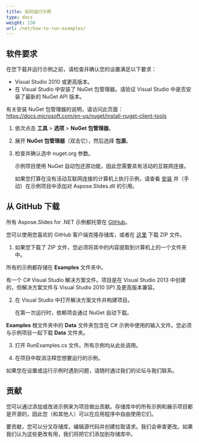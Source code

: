 ```yaml
---
title: 如何运行示例
type: docs
weight: 130
url: /net/how-to-run-examples/
---
```


## **软件要求**
在您下载并运行示例之前，请检查并确认您的设置满足以下要求：

- Visual Studio 2010 或更高版本。
- 在 Visual Studio 中安装了 NuGet 包管理器。请验证 Visual Studio 中是否安装了最新的 NuGet API 版本。

有关安装 NuGet 包管理器的说明，请访问此页面：https://docs.microsoft.com/en-us/nuget/install-nuget-client-tools

1. 依次点击 **工具** > **选项** > **NuGet 包管理器**。

1. 展开 **NuGet 包管理器**（双击它），然后选择 **包源**。

1. 检查并确认选中 nuget.org 参数。

   示例项目使用 NuGet 自动包还原功能，因此您需要具有活动的互联网连接。

   如果您打算在没有活动互联网连接的计算机上执行示例，请查看 [安装](https://docs.aspose.com/slides/net/installation/) 并（手动）在示例项目中添加对 Aspose.Slides.dll 的引用。
## **从 GitHub 下载**
所有 Aspose.Slides for .NET 示例都托管在 [GitHub](https://github.com/aspose-slides/Aspose.Slides-for-.NET)。

您可以使用您喜欢的 GitHub 客户端克隆存储库，或者在 [这里](https://github.com/aspose-slides/Aspose.Slides-for-.NET/archive/master.zip) 下载 ZIP 文件。

1. 如果您下载了 ZIP 文件，您必须将其中的内容提取到计算机上的一个文件夹中。

所有的示例都存储在 **Examples** 文件夹中。

有一个 C# Visual Studio 解决方案文件。项目是在 Visual Studio 2013 中创建的，但解决方案文件与 Visual Studio 2010 SP1 及更高版本兼容。

2. 在 Visual Studio 中打开解决方案文件并构建项目。

   在第一次运行时，依赖项会通过 NuGet 自动下载。

**Examples** 根文件夹中的 **Data** 文件夹包含在 C# 示例中使用的输入文件。您必须与示例项目一起下载 **Data** 文件夹。

3. 打开 RunExamples.cs 文件。所有示例均从此处调用。

4. 在项目中取消注释您想要运行的示例。

如果您在设置或运行示例时遇到问题，请随时通过我们的论坛与我们联系。
## **贡献**
您可以通过添加或改进示例来为项目做出贡献。存储库中的所有示例和展示项目都是开源的，因此您（和其他人）可以在应用程序中自由使用它们。

要贡献，您可以分叉存储库，编辑源代码并创建拉取请求。我们会审查更改。如果我们认为这些更改有用，我们将把它们添加到存储库中。